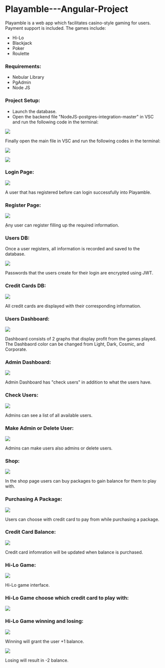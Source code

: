 # Playamble---Angular-Project
Playamble is a web app which facilitates casino-style gaming for users. Payment support is included. The games include:

* Hi-Lo
* Blackjack
* Poker
* Roulette

### Requirements:

* Nebular Library
* PgAdmin
* Node JS

### Project Setup:

* Launch the database.
* Open the backend file "NodeJS-postgres-integration-master" in VSC and run the following code in the terminal:

![](Playamble%20Images/backend.png)

Finally open the main file in VSC and run the following codes in the terminal:

![](Playamble%20Images/npmi.png)

![](Playamble%20Images/serve.png)


### Login Page:

![](Playamble%20Images/Login.png)

A user that has registered before can login successfully into Playamble.


### Register Page: 

![](Playamble%20Images/Register.png)

ِAny user can register filling up the required information.


### Users DB:

Once a user registers, all information is recorded and saved to the database. 

![](Playamble%20Images/UsersDB.png)

Passwords that the users create for their login are encrypted using JWT. 

### Credit Cards DB:

![](Playamble%20Images/CreditCardsDB.png)

All credit cards are displayed with their corresponding information.

### Users Dashboard:

![](Playamble%20Images/Dashboard.png)

Dashboard consists of 2 graphs that display profit from the games played. The Dashbaord color can be changed from Light, Dark, Cosmic, and Corporate. 

### Admin Dashboard:

![](Playamble%20Images/AdminDashboard.png)

Admin Dashboard has "check users" in addition to what the users have.

### Check Users:

![](Playamble%20Images/Users.png)

Admins can see a list of all available users.

### Make Admin or Delete User:

![](Playamble%20Images/MakeAdmin.png)

Admins can make users also admins or delete users.

### Shop:

![](Playamble%20Images/Shop.png)

In the shop page users can buy packages to gain balance for them to play with.

### Purchasing A Package:

![](Playamble%20Images/PurchasingAPackage.png)

Users can choose with credit card to pay from while purchasing a package. 

### Credit Card Balance:

![](Playamble%20Images/CreditCardInfoWithBalance.png)

Credit card infomration will be updated when balance is purchased. 

### Hi-Lo Game:

![](Playamble%20Images/HiLoGame.png)

Hi-Lo game interface.

### Hi-Lo Game choose which credit card to play with:

![](Playamble%20Images/HiLoGameCreditCard.png)

### Hi-Lo Game winning and losing:

![](Playamble%20Images/HiLoGameWin.png)

Winning will grant the user +1 balance.

![](Playamble%20Images/HiLoGameLose.png)

Losing will result in -2 balance.




